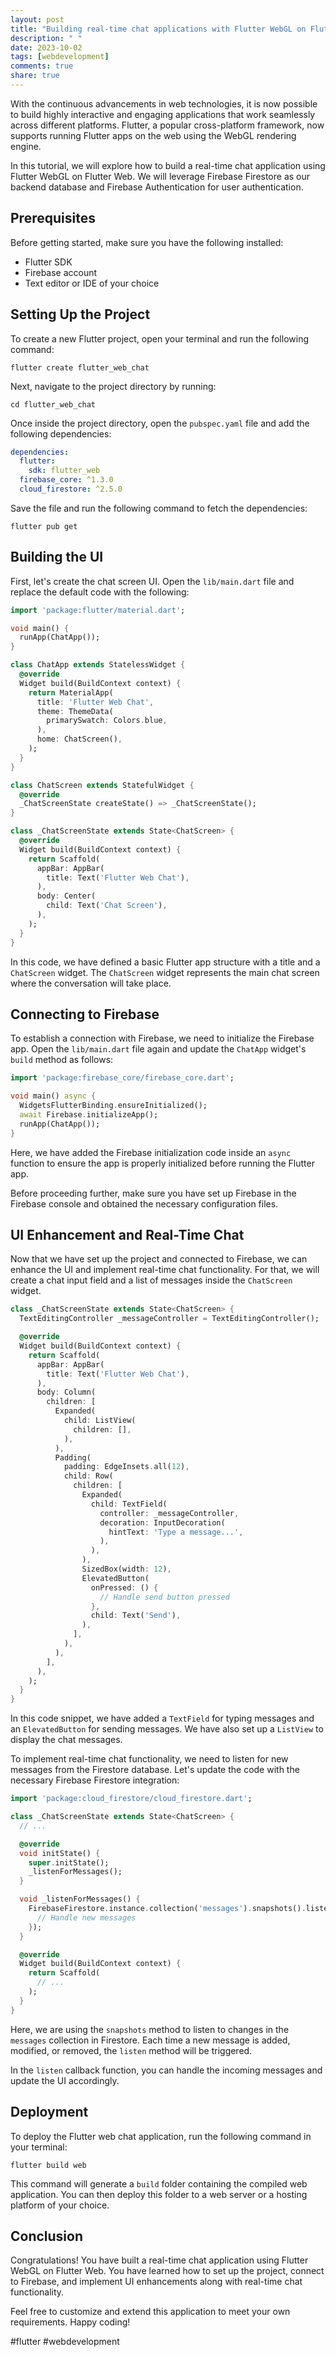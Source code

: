 ```yaml
---
layout: post
title: "Building real-time chat applications with Flutter WebGL on Flutter Web"
description: " "
date: 2023-10-02
tags: [webdevelopment]
comments: true
share: true
---
```


With the continuous advancements in web technologies, it is now possible to build highly interactive and engaging applications that work seamlessly across different platforms. Flutter, a popular cross-platform framework, now supports running Flutter apps on the web using the WebGL rendering engine.

In this tutorial, we will explore how to build a real-time chat application using Flutter WebGL on Flutter Web. We will leverage Firebase Firestore as our backend database and Firebase Authentication for user authentication.

## Prerequisites
Before getting started, make sure you have the following installed:
- Flutter SDK
- Firebase account
- Text editor or IDE of your choice

## Setting Up the Project
To create a new Flutter project, open your terminal and run the following command:

```shell
flutter create flutter_web_chat
```

Next, navigate to the project directory by running:

```shell
cd flutter_web_chat
```

Once inside the project directory, open the `pubspec.yaml` file and add the following dependencies:

```yaml
dependencies:
  flutter:
    sdk: flutter_web
  firebase_core: ^1.3.0
  cloud_firestore: ^2.5.0
```

Save the file and run the following command to fetch the dependencies:

```shell
flutter pub get
```

## Building the UI
First, let's create the chat screen UI. Open the `lib/main.dart` file and replace the default code with the following:

```dart
import 'package:flutter/material.dart';

void main() {
  runApp(ChatApp());
}

class ChatApp extends StatelessWidget {
  @override
  Widget build(BuildContext context) {
    return MaterialApp(
      title: 'Flutter Web Chat',
      theme: ThemeData(
        primarySwatch: Colors.blue,
      ),
      home: ChatScreen(),
    );
  }
}

class ChatScreen extends StatefulWidget {
  @override
  _ChatScreenState createState() => _ChatScreenState();
}

class _ChatScreenState extends State<ChatScreen> {
  @override
  Widget build(BuildContext context) {
    return Scaffold(
      appBar: AppBar(
        title: Text('Flutter Web Chat'),
      ),
      body: Center(
        child: Text('Chat Screen'),
      ),
    );
  }
}
```

In this code, we have defined a basic Flutter app structure with a title and a `ChatScreen` widget. The `ChatScreen` widget represents the main chat screen where the conversation will take place.

## Connecting to Firebase
To establish a connection with Firebase, we need to initialize the Firebase app. Open the `lib/main.dart` file again and update the `ChatApp` widget's `build` method as follows:

```dart
import 'package:firebase_core/firebase_core.dart';

void main() async {
  WidgetsFlutterBinding.ensureInitialized();
  await Firebase.initializeApp();
  runApp(ChatApp());
}
```

Here, we have added the Firebase initialization code inside an `async` function to ensure the app is properly initialized before running the Flutter app.

Before proceeding further, make sure you have set up Firebase in the Firebase console and obtained the necessary configuration files.

## UI Enhancement and Real-Time Chat
Now that we have set up the project and connected to Firebase, we can enhance the UI and implement real-time chat functionality. For that, we will create a chat input field and a list of messages inside the `ChatScreen` widget.

```dart
class _ChatScreenState extends State<ChatScreen> {
  TextEditingController _messageController = TextEditingController();

  @override
  Widget build(BuildContext context) {
    return Scaffold(
      appBar: AppBar(
        title: Text('Flutter Web Chat'),
      ),
      body: Column(
        children: [
          Expanded(
            child: ListView(
              children: [],
            ),
          ),
          Padding(
            padding: EdgeInsets.all(12),
            child: Row(
              children: [
                Expanded(
                  child: TextField(
                    controller: _messageController,
                    decoration: InputDecoration(
                      hintText: 'Type a message...',
                    ),
                  ),
                ),
                SizedBox(width: 12),
                ElevatedButton(
                  onPressed: () {
                    // Handle send button pressed
                  },
                  child: Text('Send'),
                ),
              ],
            ),
          ),
        ],
      ),
    );
  }
}
```

In this code snippet, we have added a `TextField` for typing messages and an `ElevatedButton` for sending messages. We have also set up a `ListView` to display the chat messages.

To implement real-time chat functionality, we need to listen for new messages from the Firestore database. Let's update the code with the necessary Firebase Firestore integration:

```dart
import 'package:cloud_firestore/cloud_firestore.dart';

class _ChatScreenState extends State<ChatScreen> {
  // ...

  @override
  void initState() {
    super.initState();
    _listenForMessages();
  }

  void _listenForMessages() {
    FirebaseFirestore.instance.collection('messages').snapshots().listen((snapshot) {
      // Handle new messages
    });
  }

  @override
  Widget build(BuildContext context) {
    return Scaffold(
      // ...
    );
  }
}
```

Here, we are using the `snapshots` method to listen to changes in the `messages` collection in Firestore. Each time a new message is added, modified, or removed, the `listen` method will be triggered.

In the `listen` callback function, you can handle the incoming messages and update the UI accordingly.

## Deployment
To deploy the Flutter web chat application, run the following command in your terminal:

```shell
flutter build web
```

This command will generate a `build` folder containing the compiled web application. You can then deploy this folder to a web server or a hosting platform of your choice.

## Conclusion
Congratulations! You have built a real-time chat application using Flutter WebGL on Flutter Web. You have learned how to set up the project, connect to Firebase, and implement UI enhancements along with real-time chat functionality.

Feel free to customize and extend this application to meet your own requirements. Happy coding!

#flutter #webdevelopment